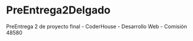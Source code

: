 # PreEntrega2Delgado
PreEntrega 2 de proyecto final - CoderHouse - Desarrollo Web - Comisión 48580 
